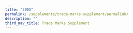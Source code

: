 ```yaml
---
title: "2005"
permalink: /supplements/trade-marks-supplement/permalink/
description: ""
third_nav_title: Trade Marks Supplement
---
```

